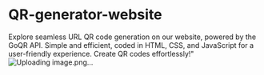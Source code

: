 # QR-generator-website
Explore seamless URL QR code generation on our website, powered by the GoQR API. Simple and efficient, coded in HTML, CSS, and JavaScript for a user-friendly experience. Create QR codes effortlessly!"
![Uploading image.png…]()

